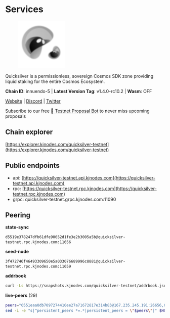 # Services

<figure><img src="https://raw.githubusercontent.com/kj89/cosmos-images/main/logos/quicksilver.png" width="150" alt=""><figcaption></figcaption></figure>

Quicksilver is a permissionless, sovereign Cosmos SDK zone providing liquid staking for the entire Cosmos Ecosystem.

**Chain ID**: innuendo-5 | **Latest Version Tag**: v1.4.0-rc10.2 | **Wasm**: OFF

[Website](https://quicksilver.zone) | [Discord](https://discord.gg/quicksilverprotocol) | [Twitter](https://twitter.com/quicksilverzone)



Subscribe to our free [🤖 Testnet Proposal Bot](https://t.me/kjnodes_testnet_proposal_bot) to never miss upcoming proposals


## Chain explorer
[https://explorer.kjnodes.com/quicksilver-testnet](https://explorer.kjnodes.com/quicksilver-testnet)

## Public endpoints

* api: [https://quicksilver-testnet.api.kjnodes.com](https://quicksilver-testnet.api.kjnodes.com)
* rpc: [https://quicksilver-testnet.rpc.kjnodes.com](https://quicksilver-testnet.rpc.kjnodes.com)
* grpc: quicksilver-testnet.grpc.kjnodes.com:11090

## Peering

**state-sync**

```text
d5519e378247dfb61dfe90652d1fe3e2b3005a5b@quicksilver-testnet.rpc.kjnodes.com:11656
```

**seed-node**

```text
3f472746f46493309650e5a033076689996c8881@quicksilver-testnet.rpc.kjnodes.com:11659
```

**addrbook**
```bash
curl -Ls https://snapshots.kjnodes.com/quicksilver-testnet/addrbook.json > $HOME/.quicksilverd/config/addrbook.json
```

**live-peers** (29)
```bash
peers="0551eaa0db7097274410ee27a71672817e314b83@167.235.245.191:26656,0ccfc2136005f448c11dd515e22aac3e25f4b6dd@31.220.84.183:36656,03332cdbc3d354846a18992effbb8c20aa28f52a@65.21.133.125:28656,a288baa951cbe92b253c01c3936d930af1d56424@5.161.142.236:26656,17d1c0845076139a81174b1837bff598fb255d31@46.4.121.72:11156,a49d8d304e96350272dca24934b8295bc81d75d2@23.227.200.10:26656,3519e61e653db97f5d1c7f1bec9b0072bca4d5fe@144.76.45.59:16656,a637b94cb989909cc182623748ef179b0659f148@65.109.23.114:11156,1c4274460224753e8080d0efd16c0ed88fe27fc0@51.195.145.103:26656,f0621c59ca7cfba98015ae2a47886fc3d9c0020c@94.130.132.227:2060,42f87cb55d5fdd222da28023613c66857398c4b8@5.22.223.252:26656,9a60250367f370dc7395c7a5b0d503cec544188f@65.108.230.113:20026,796e72ffc343c187cd5e8397c0c09c0671d228e0@185.16.39.51:26656,858ba6bc33a6d13fdd9ddad344d788dcf91cf565@142.132.151.99:15651,0a3ac40a7a4ce35978c4da97be2eb6974bc3c58b@185.252.233.217:46656,13564ca7ffcc8fa6bcc6d405c96fe8c724ec17da@88.99.213.25:11656,1452d484454c0f93ddf3cbf987ce1b9cadd8f23f@65.21.95.180:37656,bdb93c655989b2c1882339fabb013317066dda56@95.214.52.138:26676,d4d83e209a2b096859821228ea17475f9a487a48@23.88.0.170:15651,af8cfa944802a9bd510fc3407950a15e8be86c31@213.239.217.52:30656,5c2a752c9b1952dbed075c56c600c3a79b58c395@95.214.55.232:27026,d5519e378247dfb61dfe90652d1fe3e2b3005a5b@65.109.68.190:11656,78d271e4b4692ff1ee8490f3825a541558b31870@65.21.95.46:28656,97377c16946f8e1fa69e7c2c6b7feb32c2090f09@116.202.227.117:11656,a320bf1dd2c16b60c404ab00fb06604e9377290c@65.108.44.149:20656,78acdbabc08231765444b3143a222d433a5157e1@142.132.205.94:15651,ee6bae1a6d4a1e07f1e4bc7963cabedc6b73426e@94.130.137.119:26656,79150a08e52cce4d81da38f51c62fd4f46bf8f57@65.108.206.118:61056,e25a748120c9608c1d2a70fafa75178d862b3463@178.18.254.211:10656"
sed -i -e "s|^persistent_peers *=.*|persistent_peers = \"$peers\"|" $HOME/.quicksilverd/config/config.toml
```
